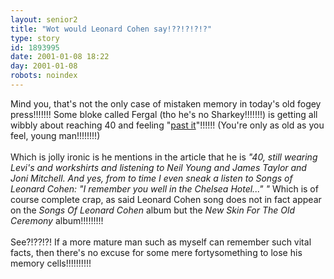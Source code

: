 ```yaml
---
layout: senior2
title: "Wot would Leonard Cohen say!??!?!?!?"
type: story
id: 1893995
date: 2001-01-08 18:22
day: 2001-01-08
robots: noindex
---
```

Mind you, that's not the only case of mistaken memory in today's old fogey press!!!!!!! Some bloke called Fergal (tho he's no Sharkey!!!!!!!) is getting all wibbly about reaching 40 and feeling "<a href="http://www.independent.co.uk/argument/Regular_columnists/Fergal_Keane/keane060101.shtml">past it</a>"!!!!!! (You're only as old as you feel, young man!!!!!!!!) <br/><br/>Which is jolly ironic is he mentions in the article that he is <i>"40, still wearing Levi's and workshirts and listening to Neil Young and James Taylor and Joni Mitchell. And yes, from to time I even sneak a listen to Songs of Leonard Cohen: "I remember you well in the Chelsea Hotel..." "</i> Which is of course complete crap, as said Leonard Cohen song does not in fact appear on the <i>Songs Of Leonard Cohen</i> album but the <i>New Skin For The Old Ceremony</i> album!!!!!!!!!<br/><br/>See?!??!?! If a more mature man such as myself can remember such vital facts, then there's no excuse for some mere fortysomething to lose his memory cells!!!!!!!!!!

